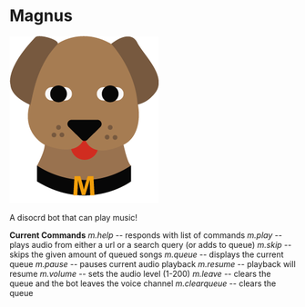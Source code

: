 # Magnus
![Image of Yaktocat](/static/magnus.png)

A disocrd bot that can play music!

**Current Commands**
*m.help*
  -- responds with list of commands
*m.play*
  -- plays audio from either a url or a search query (or adds to queue)
*m.skip*
  -- skips the given amount of queued songs
*m.queue*
  -- displays the current queue
*m.pause*
  -- pauses current audio playback
*m.resume*
  -- playback will resume
*m.volume*
  -- sets the audio level (1-200)
*m.leave*
  -- clears the queue and the bot leaves the voice channel
*m.clearqueue*
  -- clears the queue
